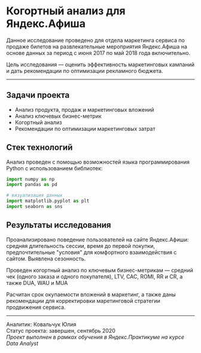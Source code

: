 # Когортный анализ для Яндекс.Афиша
Данное исследование проведено для отдела маркетинга сервиса по продаже билетов на развлекательные мероприятия Яндекс.Афиша на основе данных за период с июня 2017 по май 2018 года включительно.  
  
Цель исследования — оценить эффективность маркетинговых кампаний и дать рекомендации по оптимизации рекламного бюджета.  
____
## Задачи проекта
* Анализ продукта, продаж и маркетинговых вложений  
* Анализ ключевых бизнес-метрик  
* Когортный анализ   
* Рекомендации по оптимизации маркетинговых затрат  

## Стек технологий
Анализ проведен с помощью возможностей языка программирования Python с использованием библиотек:
```python
import numpy as np
import pandas as pd

# визуализация данных
import matplotlib.pyplot as plt
import seaborn as sns
```
## Результаты исследования
Проанализировано поведение пользователей на сайте Яндекс.Афиши: средняя длительность сессии, время до первой покупки, предпочтительные "условия" для комфортного взаимодействия с сайтом. Выявлена сезонность.    
  
Проведен когортный анализ по ключевым бизнес-метрикам — средний чек (одного заказа и одного покупателя), LTV, CAC, ROMI, RR и CR, а также DUA, WAU и MUA 
  
Расчитан срок окупаемости вложений в маркетинг, а также даны рекомендации для корректировки маретинговой стратегии продвижения сервиса.  
_____
Аналитик: Ковальчук Юлия  
Статус проекта: завершен, сентябрь 2020  
*Проект выполнен в рамках обучения в Яндекс.Практикуме на курсе Data Analyst*